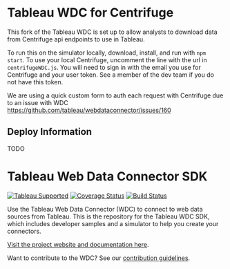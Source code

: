 # Tableau WDC for Centrifuge

This fork of the Tableau WDC is set up to allow analysts to download data from Centrifuge api endpoints to use in Tableau.

To run this on the simulator locally, download, install, and run with `npm start`. To use your local Centrifuge, uncomment the line with the url in `centrifugeWDC.js`. You will need to sign in with the email you use for Centrifuge and your user token. See a member of the dev team if you do not have this token.

We are using a quick custom form to auth each request with Centrifuge due to an issue with WDC https://github.com/tableau/webdataconnector/issues/160

## Deploy Information

TODO

# Tableau Web Data Connector SDK
[![Tableau Supported](https://img.shields.io/badge/Support%20Level-Tableau%20Supported-53bd92.svg)](https://www.tableau.com/support-levels-it-and-developer-tools) [![Coverage Status](https://coveralls.io/repos/github/tableau/webdataconnector/badge.svg?branch=master)](https://coveralls.io/github/tableau/webdataconnector?branch=master) [![Build Status](https://travis-ci.org/tableau/webdataconnector.svg?branch=master)](https://travis-ci.org/tableau/webdataconnector)

Use the Tableau Web Data Connector (WDC) to connect to web data sources from Tableau. This is the repository for the Tableau WDC SDK, which includes developer samples and a simulator to help you create your connectors.

[Visit the project website and documentation here](http://tableau.github.io/webdataconnector/).

Want to contribute to the WDC? See our [contribution guidelines](http://tableau.github.io/).
